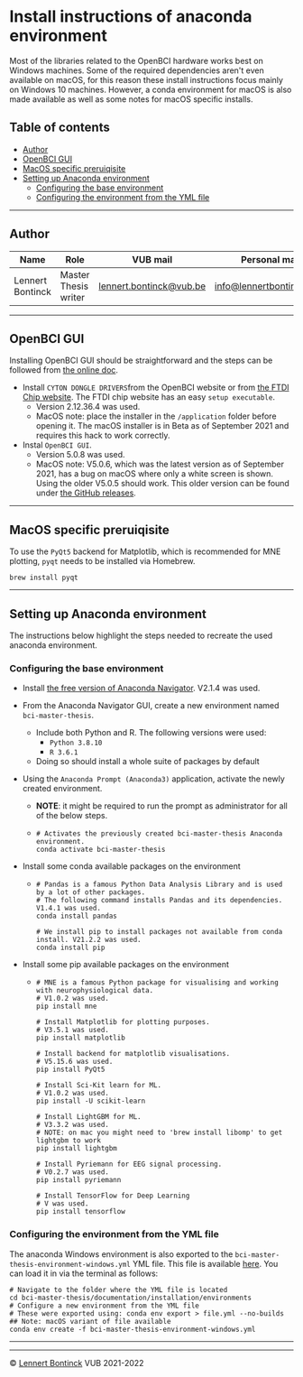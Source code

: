 # Install instructions of anaconda environment

Most of the libraries related to the OpenBCI hardware works best on Windows machines. Some of the required dependencies aren't even available on macOS, for this reason these install instructions focus mainly on Windows 10 machines. However, a conda environment for macOS is also made available as well as some notes for macOS specific installs.

## Table of contents

- [Author](#author)
- [OpenBCI GUI](#openbci-gui)
- [MacOS specific preruiqisite](#macos-specific-preruiqisite)
- [Setting up Anaconda environment](#setting-up-anaconda-environment)
  * [Configuring the base environment](#configuring-the-base-environment)
  * [Configuring the environment from the YML file](#configuring-the-environment-from-the-yml-file)

<hr>


## Author

| Name             | Role                 | VUB mail                                                  | Personal mail                                               |
| ---------------- | -------------------- | --------------------------------------------------------- | ----------------------------------------------------------- |
| Lennert Bontinck | Master Thesis writer | [lennert.bontinck@vub.be](mailto:lennert.bontinck@vub.be) | [info@lennertbontinck.com](mailto:info@lennertbontinck.com) |

<hr>


## OpenBCI GUI

Installing OpenBCI GUI should be straightforward and the steps can be followed from [the online doc](https://openbci.com/downloads).

- Install `CYTON DONGLE DRIVERS`from the OpenBCI website or from [the FTDI Chip website](https://ftdichip.com/drivers/vcp-drivers/). The FTDI chip website has an easy  `setup executable`.
  - Version 2.12.36.4 was used.
  - MacOS note: place the installer in the `/application` folder before opening it. The macOS installer is in Beta as of September 2021 and requires this hack to work correctly.
- Instal `OpenBCI GUI`.
  - Version 5.0.8 was used.
  - MacOS note: V5.0.6, which was the latest version as of September 2021, has a bug on macOS where only a white screen is shown. Using the older V5.0.5 should work. This older version can be found under [the GitHub releases](https://github.com/OpenBCI/OpenBCI_GUI/releases).

<hr>


## MacOS specific preruiqisite

To use the  `PyQt5`  backend for Matplotlib, which is recommended for MNE plotting, `pyqt` needs to be installed via Homebrew.

```shell
brew install pyqt
```

<hr>

## Setting up Anaconda environment


The instructions below highlight the steps needed to recreate the used anaconda environment.

### Configuring the base environment

- Install [the free version of Anaconda Navigator](https://www.anaconda.com/products/individual). V2.1.4 was used.

- From the Anaconda Navigator GUI, create a new environment named `bci-master-thesis`.

  - Include both Python and R. The following versions were used:
    - `Python 3.8.10`
    -  `R 3.6.1`
  - Doing so should install a whole suite of packages by default 

- Using the `Anaconda Prompt (Anaconda3)` application, activate the newly created environment.

  - **NOTE**: it might be required to run the prompt as administrator for all of the below steps.

  - ```shell
    # Activates the previously created bci-master-thesis Anaconda environment.
    conda activate bci-master-thesis
    ```

- Install some conda available packages on the environment

  - ```shell
    # Pandas is a famous Python Data Analysis Library and is used by a lot of other packages.
    # The following command installs Pandas and its dependencies. V1.4.1 was used.
    conda install pandas
    
    # We install pip to install packages not available from conda install. V21.2.2 was used.
    conda install pip
    ```
  
- Install some pip available packages on the environment

  - ```shell
    # MNE is a famous Python package for visualising and working with neurophysiological data.
    # V1.0.2 was used.
    pip install mne
    
    # Install Matplotlib for plotting purposes.
    # V3.5.1 was used.
    pip install matplotlib
    
    # Install backend for matplotlib visualisations.
    # V5.15.6 was used.
    pip install PyQt5
    
    # Install Sci-Kit learn for ML.
    # V1.0.2 was used.
    pip install -U scikit-learn
    
    # Install LightGBM for ML.
    # V3.3.2 was used.
    # NOTE: on mac you might need to 'brew install libomp' to get lightgbm to work
    pip install lightgbm
    
    # Install Pyriemann for EEG signal processing.
    # V0.2.7 was used.
    pip install pyriemann
    
    # Install TensorFlow for Deep Learning
    # V was used.
    pip install tensorflow
    ```



### Configuring the environment from the YML file

The anaconda Windows environment is also exported to the `bci-master-thesis-environment-windows.yml` YML file. This file is available [here](environments/bci-master-thesis-environment-windows.yml). You can load it in via the terminal as follows:


```shell
# Navigate to the folder where the YML file is located
cd bci-master-thesis/documentation/installation/environments
# Configure a new environment from the YML file
# These were exported using: conda env export > file.yml --no-builds
## Note: macOS variant of file available
conda env create -f bci-master-thesis-environment-windows.yml
```

* * *
* * *
© [Lennert Bontinck](https://www.lennertbontinck.com/) VUB 2021-2022